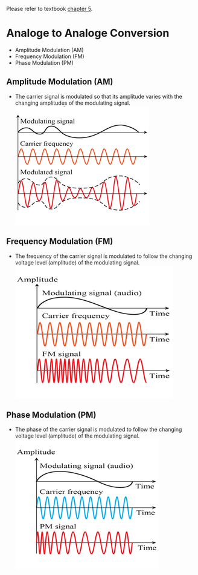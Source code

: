 Please refer to textbook [chapter 5](https://github.com/cnchenpu/data-comm/blob/master/ppt/Ch5-Forouzan.ppt).

# Analoge to Analoge Conversion
- Amplitude Modulation (AM)
- Frequency Modulation (FM)
- Phase Modulation (PM)

## Amplitude Modulation (AM)
- The carrier signal is modulated so that its amplitude varies with the changing amplitudes of the modulating signal. <br>
![](fig/AM.png)

## Frequency Modulation (FM)
- The frequency of the carrier signal is modulated to follow the changing voltage level (amplitude) of the modulating signal. <br>
![](fig/FM.png)

## Phase Modulation (PM)
- The phase of the carrier signal is modulated to follow the changing voltage level (amplitude) of the modulating signal. <br>
![](fig/PM.png)
